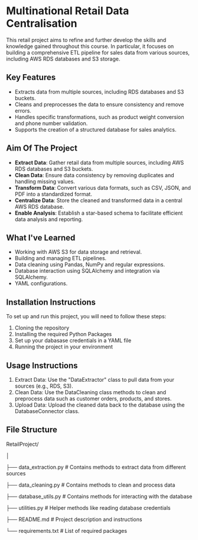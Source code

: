 # Multinational Retail Data Centralisation

This retail project aims to refine and further develop the skills and knowledge gained throughout this course. In particular, it focuses on building a comprehensive ETL pipeline for sales data from various sources, including AWS RDS databases and S3 storage.

## Key Features

- Extracts data from multiple sources, including RDS databases and S3 buckets.
- Cleans and preprocesses the data to ensure consistency and remove errors.
- Handles specific transformations, such as product weight conversion and phone number validation.
- Supports the creation of a structured database for sales analytics.

## Aim Of The Project

- **Extract Data**: Gather retail data from multiple sources, including AWS RDS databases and S3 buckets.
- **Clean Data**: Ensure data consistency by removing duplicates and handling missing values.
- **Transform Data**: Convert various data formats, such as CSV, JSON, and PDF into a standardized format.
- **Centralize Data**: Store the cleaned and transformed data in a central AWS RDS database.
- **Enable Analysis**: Establish a star-based schema to facilitate efficient data analysis and reporting.

## What I've Learned

- Working with AWS S3 for data storage and retrieval.
- Building and managing ETL pipelines.
- Data cleaning using Pandas, NumPy and regular expressions.
- Database interaction using SQLAlchemy and integration via SQLAlchemy.
- YAML configurations.

## Installation Instructions

To set up and run this project, you will need to follow these steps:

1. Cloning the repository
2. Installing the required Python Packages
3. Set up your dabasase credentials in a YAML file
4. Running the project in your environment

## Usage Instructions

1. Extract Data: Use the "DataExtractor" class to pull data from your sources (e.g., RDS, S3).
2. Clean Data: Use the DataCleaning class methods to clean and preprocess data such as customer orders, products, and stores.
3. Upload Data: Upload the cleaned data back to the database using the DatabaseConnector class.

## File Structure

RetailProject/

│

├── data_extraction.py       # Contains methods to extract data from different sources

├── data_cleaning.py         # Contains methods to clean and process data

├── database_utils.py        # Contains methods for interacting with the database

├── utilities.py             # Helper methods like reading database credentials

├── README.md                # Project description and instructions

└── requirements.txt         # List of required packages
